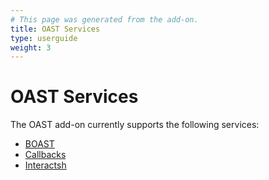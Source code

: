 ```yaml
---
# This page was generated from the add-on.
title: OAST Services
type: userguide
weight: 3
---
```


# OAST Services

The OAST add-on currently supports the following services:

* [BOAST](/docs/desktop/addons/oast-support/services/boast/)
* [Callbacks](/docs/desktop/addons/oast-support/services/callbacks/)
* [Interactsh](/docs/desktop/addons/oast-support/services/interactsh/)
